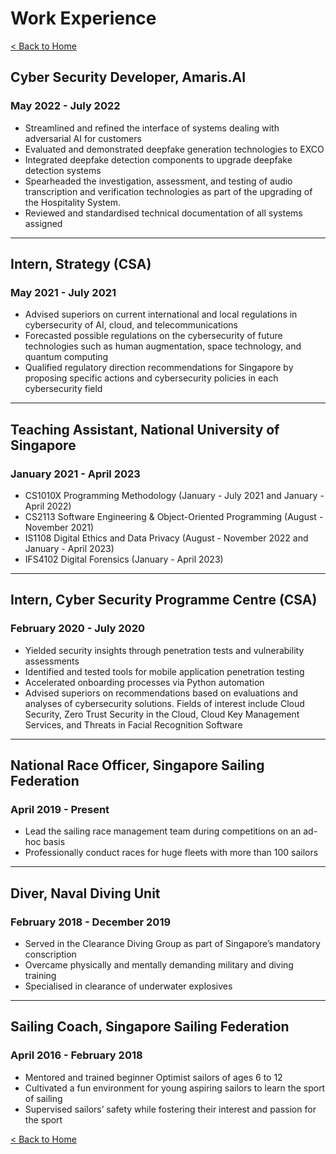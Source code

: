 # Work Experience

[< Back to Home](../README.md)

## Cyber Security Developer, Amaris.AI

### May 2022 - July 2022

* Streamlined and refined the interface of systems dealing with adversarial AI for customers
* Evaluated and demonstrated deepfake generation technologies to EXCO
* Integrated deepfake detection components to upgrade deepfake detection systems
* Spearheaded the investigation, assessment, and testing of audio transcription and verification technologies as part of the upgrading of the Hospitality System.
* Reviewed and standardised technical documentation of all systems assigned

---

## Intern, Strategy (CSA)

### May 2021 - July 2021

* Advised superiors on current international and local regulations in cybersecurity of AI, cloud, and telecommunications
* Forecasted possible regulations on the cybersecurity of future technologies such as human augmentation, space technology, and quantum computing
* Qualified regulatory direction recommendations for Singapore by proposing specific actions and cybersecurity policies in each cybersecurity field

---

## Teaching Assistant, National University of Singapore

### January 2021 - April 2023

* CS1010X Programming Methodology (January - July 2021 and January - April 2022)
* CS2113 Software Engineering & Object-Oriented Programming (August - November 2021)
* IS1108 Digital Ethics and Data Privacy (August - November 2022 and January - April 2023)
* IFS4102 Digital Forensics (January - April 2023)

---

## Intern, Cyber Security Programme Centre (CSA)

### February 2020 - July 2020

* Yielded security insights through penetration tests and vulnerability assessments
* Identified and tested tools for mobile application penetration testing
* Accelerated onboarding processes via Python automation
* Advised superiors on recommendations based on evaluations and analyses of cybersecurity solutions. Fields of interest include Cloud Security, Zero Trust Security in the Cloud, Cloud Key Management Services, and Threats in Facial Recognition Software

---

## National Race Officer, Singapore Sailing Federation

### April 2019 - Present

* Lead the sailing race management team during competitions on an ad-hoc basis
* Professionally conduct races for huge fleets with more than 100 sailors

---

## Diver, Naval Diving Unit

### February 2018 - December 2019

* Served in the Clearance Diving Group as part of Singapore’s mandatory conscription
* Overcame physically and mentally demanding military and diving training
* Specialised in clearance of underwater explosives

---

## Sailing Coach, Singapore Sailing Federation

### April 2016 - February 2018

* Mentored and trained beginner Optimist sailors of ages 6 to 12
* Cultivated a fun environment for young aspiring sailors to learn the sport of sailing
* Supervised sailors’ safety while fostering their interest and passion for the sport

[< Back to Home](../README.md)
